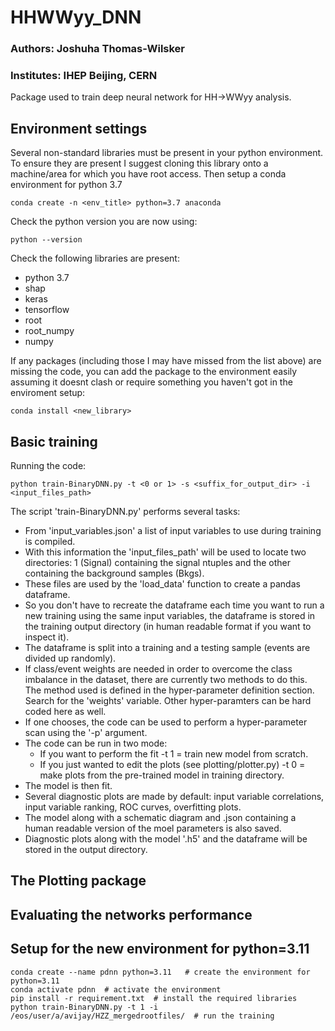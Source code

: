 # HHWWyy_DNN
### Authors: Joshuha Thomas-Wilsker
### Institutes: IHEP Beijing, CERN
Package used to train deep neural network for HH->WWyy analysis.

## Environment settings
Several non-standard libraries must be present in your python environment.
To ensure they are present I suggest cloning this library onto a machine/area
for which you have root access. Then setup a conda environment for python 3.7
```
conda create -n <env_title> python=3.7 anaconda
```

Check the python version you are now using:
```
python --version
```

Check the following libraries are present:

- python 3.7
- shap
- keras
- tensorflow
- root
- root_numpy
- numpy

If any packages (including those I may have missed from the list above) are missing the code,
you can add the package to the environment easily assuming it doesnt clash or require something
you haven't got in the enviroment setup:
```
conda install <new_library>
```

## Basic training
Running the code:
```
python train-BinaryDNN.py -t <0 or 1> -s <suffix_for_output_dir> -i <input_files_path>
```

The script 'train-BinaryDNN.py' performs several tasks:
- From 'input_variables.json' a list of input variables to use during training is compiled.
- With this information the 'input_files_path' will be used to locate two directories: 1 (Signal) containing the signal ntuples and the other containing the background samples (Bkgs).
- These files are used by the 'load_data' function to create a pandas dataframe.
- So you don't have to recreate the dataframe each time you want to run a new training using the same input variables, the dataframe is stored in the training output directory (in human readable format if you want to inspect it).
- The dataframe is split into a training and a testing sample (events are divided up randomly).
- If class/event weights are needed in order to overcome the class imbalance in the dataset, there are currently two methods to do this. The method used is defined in the hyper-parameter definition section. Search for the 'weights' variable. Other hyper-paramters can be hard coded here as well.
- If one chooses, the code can be used to perform a hyper-parameter scan using the '-p' argument.
- The code can be run in two mode:
    - If you want to perform the fit -t 1 = train new model from scratch.
    - If you just wanted to edit the plots (see plotting/plotter.py) -t 0 = make plots from the pre-trained model in training directory.
- The model is then fit.
- Several diagnostic plots are made by default: input variable correlations, input variable ranking, ROC curves, overfitting plots.
- The model along with a schematic diagram and .json containing a human readable version of the moel parameters is also saved.
- Diagnostic plots along with the model '.h5' and the dataframe will be stored in the output directory.

## The Plotting package

## Evaluating the networks performance


## Setup for the new environment for python=3.11

```
conda create --name pdnn python=3.11   # create the environment for python=3.11
conda activate pdnn  # activate the environment
pip install -r requirement.txt  # install the required libraries
python train-BinaryDNN.py -t 1 -i /eos/user/a/avijay/HZZ_mergedrootfiles/  # run the training 
```


 








